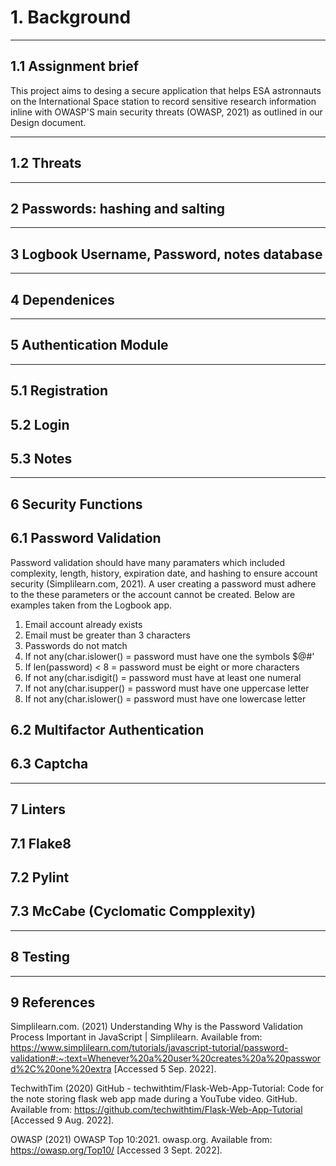 # 1. Background
-------------------------------------------------------------
## 1.1 Assignment brief

This project aims to desing a secure application that helps ESA astronnauts on the International Space station to record sensitive research information inline with OWASP'S main security threats (OWASP, 2021) as outlined in our Design document.




--------------------------------------------------------------

## 1.2 Threats
------------------------------------------------------------

## 2 Passwords: hashing and salting



--------------------------------------------------------------

## 3 Logbook Username, Password, notes database

-------------------------------------------------------------

## 4 Dependenices

-----------------------------------------------------------

## 5 Authentication Module
------------------------------------------------------------

## 5.1 Registration

## 5.2 Login

## 5.3 Notes

---------------------------------------------------------------
## 6 Security Functions

## 6.1 Password Validation

Password validation should have many paramaters which included complexity, length, history, expiration date, and hashing to ensure account security (Simplilearn.com, 2021). A user creating a password must adhere to the these parameters or the account cannot be created. Below are examples taken from the Logbook app. 

1. Email account already exists
2. Email must be greater than 3 characters
3. Passwords do not match
4. If not any(char.islower() = password must have one the symbols $@#'
5. If len(password) < 8 = password must be eight or more characters
6. If not any(char.isdigit() = password must have at least one numeral
7. If not any(char.isupper() = password must have one uppercase letter
8. If not any(char.islower() = password must have one lowercase letter






## 6.2 Multifactor Authentication

## 6.3 Captcha

-------------------------------------------------------------

## 7 Linters

## 7.1 Flake8

## 7.2 Pylint

## 7.3 McCabe (Cyclomatic Compplexity)

-------------------------------------------------------------

## 8 Testing

------------------------------------------------------------

## 9 References

Simplilearn.com. (2021) Understanding Why is the Password Validation Process Important in JavaScript | Simplilearn. Available from: https://www.simplilearn.com/tutorials/javascript-tutorial/password-validation#:~:text=Whenever%20a%20user%20creates%20a%20password%2C%20one%20extra [Accessed 5 Sep. 2022].

TechwithTim (2020) GitHub - techwithtim/Flask-Web-App-Tutorial: Code for the note storing flask web app made during a YouTube video. GitHub. Available from: https://github.com/techwithtim/Flask-Web-App-Tutorial [Accessed 9 Aug. 2022].

OWASP (2021) OWASP Top 10:2021. owasp.org. Available from: https://owasp.org/Top10/ [Accessed 3 Sept. 2022].
‌
‌



